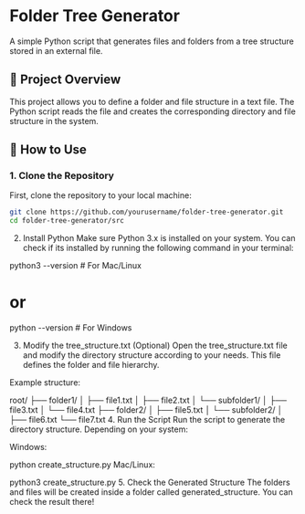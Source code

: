 # Folder Tree Generator

A simple Python script that generates files and folders from a tree structure stored in an external file.

## 📝 Project Overview

This project allows you to define a folder and file structure in a text file. The Python script reads the file and creates the corresponding directory and file structure in the system.

## 📌 How to Use

### 1. Clone the Repository
First, clone the repository to your local machine:

```sh
git clone https://github.com/yourusername/folder-tree-generator.git
cd folder-tree-generator/src
```
2. Install Python
Make sure Python 3.x is installed on your system. You can check if its installed by running the following command in your terminal:

python3 --version  # For Mac/Linux
# or
python --version   # For Windows


3. Modify the tree_structure.txt (Optional)
Open the tree_structure.txt file and modify the directory structure according to your needs. This file defines the folder and file hierarchy.

Example structure:


root/
├── folder1/
│   ├── file1.txt
│   ├── file2.txt
│   └── subfolder1/
│       ├── file3.txt
│       └── file4.txt
├── folder2/
│   ├── file5.txt
│   └── subfolder2/
│       ├── file6.txt
└── file7.txt
4. Run the Script
Run the script to generate the directory structure. Depending on your system:

Windows:


python create_structure.py
Mac/Linux:


python3 create_structure.py
5. Check the Generated Structure
The folders and files will be created inside a folder called generated_structure. You can check the result there!